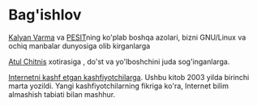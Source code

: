 # Bag'ishlov

[Kalyan Varma](http://www.kalyanvarma.net/) va [PESIT](http://www.pes.edu/)ning ko'plab boshqa azolari, bizni GNU/Linux va ochiq manbalar dunyosiga olib kirganlarga

[Atul Chitnis](http://www.nextbigwhat.com/atul-chitnis-obituary-297/) xotirasiga , do'st va yo'lboshchini juda sog'inganlarga.

[Internetni kashf etgan kashfiyotchilarga](http://www.ibiblio.org/pioneers/index.html). Ushbu kitob 2003 yilda birinchi marta yozildi. Yangi kashfiyotchilarning fikriga ko'ra, Internet bilim almashish tabiati bilan mashhur.